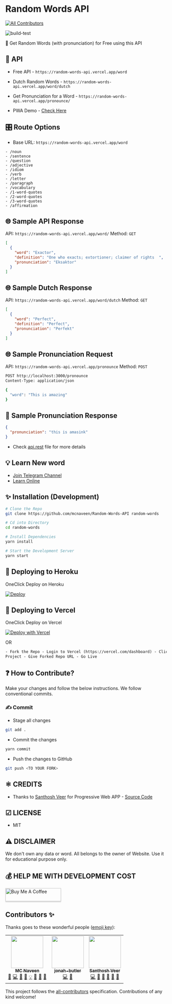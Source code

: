 # Random Words API

<!-- ALL-CONTRIBUTORS-BADGE:START - Do not remove or modify this section -->
[![All Contributors](https://img.shields.io/badge/all_contributors-3-orange.svg?style=flat-square)](#contributors-)
<!-- ALL-CONTRIBUTORS-BADGE:END -->

![build-test](https://github.com/mcnaveen/Random-Words-API/workflows/build-test/badge.svg)

🦄 Get Random Words (with pronunciation) for Free using this API

## 🚀 API

- Free API - `https://random-words-api.vercel.app/word`
- Dutch Random Words - `https://random-words-api.vercel.app/word/dutch`
- Get Pronunciation for a Word - `https://random-words-api.vercel.app/pronounce/`

- PWA Demo - [Check Here](https://words.sanweb.info/)

## 🎛 Route Options

- Base URL: `https://random-words-api.vercel.app/word`

```text
- /noun
- /sentence
- /question
- /adjective
- /idiom
- /verb
- /letter
- /paragraph
- /vocabulary
- /1-word-quotes
- /2-word-quotes
- /3-word-quotes
- /affirmation
```

## 🌐 Sample API Response

API: `https://random-words-api.vercel.app/word/`
Method: `GET`

```json
[
  {
    "word": "Exactor",
    "definition": "One who exacts; extortioner; claimer of rights  ",
    "pronunciation": "Eksaktor"
  }
]
```

## 🌐 Sample Dutch Response

API: `https://random-words-api.vercel.app/word/dutch`
Method: `GET`

```json
[
  {
    "word": "Perfect",
    "definition": "Perfect",
    "pronunciation": "Perfekt"
  }
]
```

## 🌐 Sample Pronunciation Request

API: `https://random-words-api.vercel.app/pronounce`
Method: `POST`

```sh
POST http://localhost:3000/pronounce
Content-Type: application/json

{
  "word": "This is amazing"
}
```

## 📣 Sample Pronunciation Response

```json
{
  "pronunciation": "this is amasink"
}
```

- Check [api.rest](/test/api.rest) file for more details

## 💡 Learn New word

- [Join Telegram Channel](https://t.me/learnwordoftheday)
- [Learn Online](https://words.sanweb.info/)

## ✨ Installation (Development)

```sh
# Clone the Repo
git clone https://github.com/mcnaveen/Random-Words-API random-words

# Cd into Directory
cd random-words

# Install Dependencies
yarn install

# Start the Development Server
yarn start
```

## 🔀 Deploying to Heroku

OneClick Deploy on Heroku

[![Deploy](https://www.herokucdn.com/deploy/button.svg)](https://heroku.com/deploy?template=https://github.com/mcnaveen/Random-Words-API)

## 🔀 Deploying to Vercel

OneClick Deploy on Vercel

[![Deploy with Vercel](https://vercel.com/button)](https://vercel.com/new/git/external?repository-url=https%3A%2F%2Fgithub.com%2Fmcnaveen%2FRandom-Words-API.git)

OR

```html
- Fork the Repo - Login to Vercel (https://vercel.com/dashboard) - Click Import
Project - Give Forked Repo URL - Go Live
```

## :question: How to Contribute?

Make your changes and follow the below instructions. We follow conventional commits.

### ✍️ Commit

- Stage all changes

```sh
git add .
```

- Commit the changes

```sh
yarn commit
```

- Push the changes to GitHub

```sh
git push <TO YOUR FORK>
```

## ⚛ CREDITS

- Thanks to [Santhosh Veer](https://github.com/mskian) for Progressive Web APP - [Source Code](https://github.com/mskian/vue-random-words)

## ☑ LICENSE

- MIT

## ⚠ DISCLAIMER

We don't own any data or word. All belongs to the owner of Website. Use it for educational purpose only.

## 💰 HELP ME WITH DEVELOPMENT COST

<a href="https://www.buymeacoffee.com/mcnaveen" target="_blank"><img src="https://www.buymeacoffee.com/assets/img/custom_images/orange_img.png" alt="Buy Me A Coffee" style="height: 41px !important;width: 174px !important;box-shadow: 0px 3px 2px 0px rgba(190, 190, 190, 0.5) !important;-webkit-box-shadow: 0px 3px 2px 0px rgba(190, 190, 190, 0.5) !important;" ></a>

## Contributors ✨

Thanks goes to these wonderful people ([emoji key](https://allcontributors.org/docs/en/emoji-key)):

<!-- ALL-CONTRIBUTORS-LIST:START - Do not remove or modify this section -->
<!-- prettier-ignore-start -->
<!-- markdownlint-disable -->
<table>
  <tr>
    <td align="center"><a href="https://github.com/mcnaveen"><img src="https://avatars.githubusercontent.com/u/8493007?v=4?s=100" width="100px;" alt=""/><br /><sub><b>MC Naveen</b></sub></a><br /><a href="https://github.com/mcnaveen/Random-Words-API/issues?q=author%3Amcnaveen" title="Bug reports">🐛</a> <a href="https://github.com/mcnaveen/Random-Words-API/commits?author=mcnaveen" title="Code">💻</a> <a href="#data-mcnaveen" title="Data">🔣</a> <a href="https://github.com/mcnaveen/Random-Words-API/commits?author=mcnaveen" title="Documentation">📖</a> <a href="#example-mcnaveen" title="Examples">💡</a> <a href="#ideas-mcnaveen" title="Ideas, Planning, & Feedback">🤔</a> <a href="#maintenance-mcnaveen" title="Maintenance">🚧</a> <a href="https://github.com/mcnaveen/Random-Words-API/pulls?q=is%3Apr+reviewed-by%3Amcnaveen" title="Reviewed Pull Requests">👀</a></td>
    <td align="center"><a href="https://github.com/jonah-butler"><img src="https://avatars.githubusercontent.com/u/18040568?v=4?s=100" width="100px;" alt=""/><br /><sub><b>jonah-butler</b></sub></a><br /><a href="https://github.com/mcnaveen/Random-Words-API/commits?author=jonah-butler" title="Code">💻</a> <a href="https://github.com/mcnaveen/Random-Words-API/commits?author=jonah-butler" title="Documentation">📖</a></td>
    <td align="center"><a href="https://santhoshveer.com/"><img src="https://avatars.githubusercontent.com/u/10300271?v=4?s=100" width="100px;" alt=""/><br /><sub><b>Santhosh Veer</b></sub></a><br /><a href="https://github.com/mcnaveen/Random-Words-API/commits?author=mskian" title="Code">💻</a> <a href="https://github.com/mcnaveen/Random-Words-API/commits?author=mskian" title="Documentation">📖</a> <a href="#ideas-mskian" title="Ideas, Planning, & Feedback">🤔</a> <a href="#maintenance-mskian" title="Maintenance">🚧</a> <a href="https://github.com/mcnaveen/Random-Words-API/issues?q=author%3Amskian" title="Bug reports">🐛</a> <a href="https://github.com/mcnaveen/Random-Words-API/pulls?q=is%3Apr+reviewed-by%3Amskian" title="Reviewed Pull Requests">👀</a></td>
  </tr>
</table>

<!-- markdownlint-restore -->
<!-- prettier-ignore-end -->

<!-- ALL-CONTRIBUTORS-LIST:END -->

This project follows the [all-contributors](https://github.com/all-contributors/all-contributors) specification. Contributions of any kind welcome!
